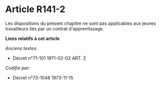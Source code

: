# Article R141-2

Les dispositions du présent chapitre ne sont pas applicables aux jeunes travailleurs liés par un contrat d'apprentissage.

**Liens relatifs à cet article**

_Anciens textes_:

  - Décret n°71-101 1971-02-02 ART. 2

_Codifié par_:

  - Décret n°73-1048 1973-11-15
